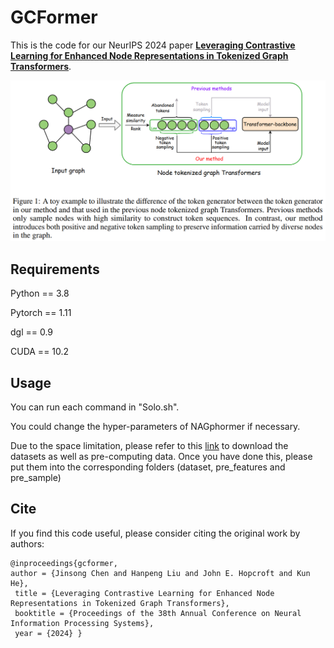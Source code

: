 # GCFormer
This is the code for our NeurIPS 2024 paper 
[**Leveraging Contrastive Learning for Enhanced Node Representations in Tokenized Graph Transformers**](https://arxiv.org/pdf/2406.19258).

![GCFormer](./GCFormer.jpg)

## Requirements
Python == 3.8

Pytorch == 1.11

dgl == 0.9

CUDA == 10.2


## Usage

You can run each command in "Solo.sh".

You could change the hyper-parameters of NAGphormer if necessary.

Due to the space limitation, please refer to this [link](https://drive.google.com/file/d/1i-cCsF1jEkJ9xNcEaOWftGkOZntAN4m5/view?usp=sharing) to download the datasets as well as pre-computing data. 
Once you have done this, please put them into the corresponding folders (dataset, pre_features and pre_sample)



## Cite
If you find this code useful, please consider citing the original work by authors:
```
@inproceedings{gcformer, 
author = {Jinsong Chen and Hanpeng Liu and John E. Hopcroft and Kun He},
 title = {Leveraging Contrastive Learning for Enhanced Node Representations in Tokenized Graph Transformers}, 
 booktitle = {Proceedings of the 38th Annual Conference on Neural Information Processing Systems}, 
 year = {2024} }
```